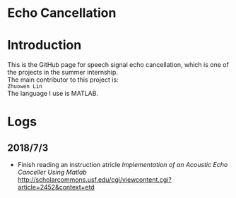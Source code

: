 Echo Cancellation
======

# Introduction
This is the GitHub page for speech signal echo cancellation, which is one of the projects in the summer internship.<br>
The main contributor to this project is:<br>
`Zhuowen Lin`<br>
The language I use is MATLAB.

# Logs
## 2018/7/3
* Finish reading an instruction atricle *Implementation of an Acoustic Echo Canceller Using Matlab*<br>
http://scholarcommons.usf.edu/cgi/viewcontent.cgi?article=2452&context=etd
